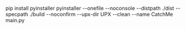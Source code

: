 pip install pyinstaller
pyinstaller --onefile --noconsole --distpath ./dist --specpath ./build --noconfirm --upx-dir UPX --clean --name CatchMe main.py
